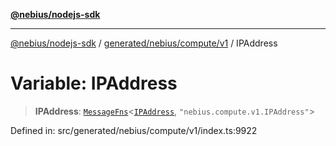 [**@nebius/nodejs-sdk**](../../../../../README.md)

---

[@nebius/nodejs-sdk](../../../../../README.md) / [generated/nebius/compute/v1](../README.md) / IPAddress

# Variable: IPAddress

> **IPAddress**: [`MessageFns`](../../../../../runtime/protos/core/interfaces/MessageFns.md)\<[`IPAddress`](../interfaces/IPAddress.md), `"nebius.compute.v1.IPAddress"`\>

Defined in: src/generated/nebius/compute/v1/index.ts:9922
